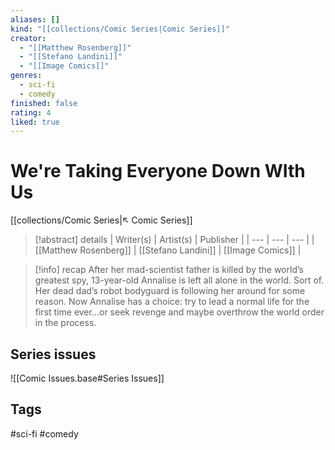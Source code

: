 ```yaml
---
aliases: []
kind: "[[collections/Comic Series|Comic Series]]"
creator:
  - "[[Matthew Rosenberg]]"
  - "[[Stefano Landini]]"
  - "[[Image Comics]]"
genres:
  - sci-fi
  - comedy
finished: false
rating: 4
liked: true
---
```

# We're Taking Everyone Down WIth Us
[[collections/Comic Series|↖ Comic Series]]

> [!abstract] details
> | Writer(s) | Artist(s) | Publisher |
> | --- | --- | --- |
> |  [[Matthew Rosenberg]]  |  [[Stefano Landini]]  | [[Image Comics]] |

> [!info] recap
> After her mad-scientist father is killed by the world’s greatest spy, 13-year-old Annalise is left all alone in the world. Sort of. Her dead dad’s robot bodyguard is following her around for some reason. Now Annalise has a choice: try to lead a normal life for the first time ever…or seek revenge and maybe overthrow the world order in the process.


## Series issues
![[Comic Issues.base#Series Issues]]

## Tags
#sci-fi #comedy
